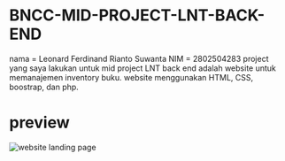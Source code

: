 # BNCC-MID-PROJECT-LNT-BACK-END
nama = Leonard Ferdinand Rianto Suwanta 
NIM = 2802504283
project yang saya lakukan untuk mid project LNT back end adalah website untuk memanajemen inventory buku.
website menggunakan HTML, CSS, boostrap, dan php.
# preview
![website landing page](https://github.com/user-attachments/assets/7753f17e-b0bb-4f4d-8825-28cba8b5d33f)
